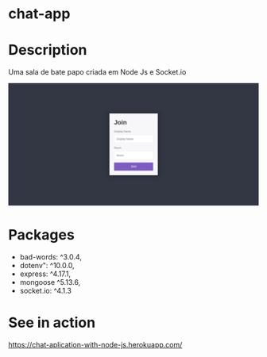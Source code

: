 # chat-app

# Description

Uma sala de bate papo criada em Node Js e Socket.io

![Join](https://github.com/Lukaslk/chat-app/blob/main/Join.png) 

# Packages

* bad-words: ^3.0.4,
* dotenv": ^10.0.0,
* express: ^4.17.1,
* mongoose ^5.13.6,
* socket.io: ^4.1.3

# See in action

https://chat-aplication-with-node-js.herokuapp.com/
